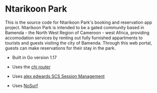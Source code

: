 # Ntarikoon Park

This is the source code for Ntarikoon Park's booking and reservation app project. Ntarikoon Park is intended to be a gated community based in Bamenda -  the North West Region of Cameroon - west Africa, providing accomodation services by renting out fully furnished appartments to tourists and guests visiting the city of Bamenda. Through this web portal, guests can make reservations for their stay in the park.

- Built in Go version 1.17

- Uses the [chi router](https://github.com/go-chi/chi)

- Uses [alex edwards SCS Session Management](https://github.com/alexedwards/scs/v2)

- Uses [NoSurf](https://github.com/justinas/nosurf)
